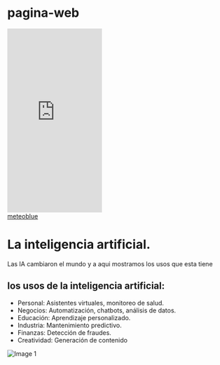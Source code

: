 # pagina-web
<!DOCTYPE html>
<html>
<head>
    <title>Así es como se llamará la pestaña en el navegador</title>
    <link rel="stylesheet" href="style.css">
</head>
<body>
    <iframe src="https://www.meteoblue.com/en/weather/widget/daily/ip_romania_675514?geoloc=fixed&days=4&tempunit=CELSIUS&windunit=KILOMETER_PER_HOUR&precipunit=MILLIMETER&coloured=coloured&pictoicon=0&pictoicon=1&maxtemperature=0&maxtemperature=1&mintemperature=0&mintemperature=1&windspeed=0&windspeed=1&windgust=0&winddirection=0&winddirection=1&uv=0&humidity=0&precipitation=0&precipitation=1&precipitationprobability=0&precipitationprobability=1&spot=0&spot=1&pressure=0&layout=light"  frameborder="0" scrolling="NO" allowtransparency="true" sandbox="allow-same-origin allow-scripts allow-popups allow-popups-to-escape-sandbox" style="width: 216px; height: 420px"></iframe><div><!-- DO NOT REMOVE THIS LINK --><a href="https://www.meteoblue.com/en/weather/week/ip_romania_675514?utm_source=daily_widget&utm_medium=linkus&utm_content=daily&utm_campaign=Weather%2BWidget" target="_blank" rel="noopener">meteoblue</a></div>
    <h1>La inteligencia artificial.</h1>
    <p>Las IA cambiaron el mundo y a aqui mostramos los usos que esta tiene</p>
    <h2>los usos de la inteligencia artificial:</h2>
             <ul>
                   <li>Personal: Asistentes virtuales, monitoreo de salud.</li>
                   <li>Negocios: Automatización, chatbots, análisis de datos.</li>
                   <li>Educación: Aprendizaje personalizado.</li>
                   <li>Industria: Mantenimiento predictivo.</li>
                   <li>Finanzas: Detección de fraudes.</li>
                   <li>Creatividad: Generación de contenido</li>
             </ul>
     <img src="https://www.repsol.com/content/dam/repsol-corporate/es/energia-e-innovacion/inteligencia-artificial-IA.jpg.transform/rp-rendition-md/image.jpg" alt="Image 1">
</body>
</html>

